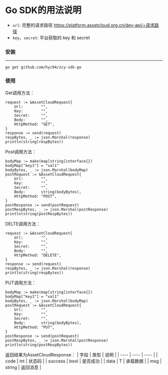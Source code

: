 # Go SDK的用法说明
* `url`: 完整的请求路径 https://platform.assetcloud.org.cn/dev-api/+请求路径
* `key`、`secret`: 平台获取的 key 和 secret

### 安装
---
    go get github.com/hyc94/zcy-sdk-go
### 使用
Get调用方法：

	request := &AssetCloudRequest{
		Url:        "",
		Key:        "",
		Secret:     "",
		Body:       "",
		HttpMethod: "GET",
	}
	response := send(request)
	respBytes, _ := json.Marshal(response)
	println(string(respBytes))

Post调用方法：

    bodyMap := make(map[string]interface{})
	bodyMap["key1"] = "val1"
	bodyBytes, _ := json.Marshal(bodyMap)
	postRequest := &AssetCloudRequest{
		Url:        "",
		Key:        "",
		Secret:     "",
		Body:       string(bodyBytes),
		HttpMethod: "POST",
	}
	postResponse := send(postRequest)
	postRespBytes, _ := json.Marshal(postResponse)
	println(string(postRespBytes))

DELTE调用方法：

    request := &AssetCloudRequest{
		Url:        "",
		Key:        "",
		Secret:     "",
		Body:       "",
		HttpMethod: "DELETE",
	}
	response := send(request)
	respBytes, _ := json.Marshal(response)
	println(string(respBytes))

PUT调用方法：

    bodyMap := make(map[string]interface{})
	bodyMap["key1"] = "val1"
	bodyBytes, _ := json.Marshal(bodyMap)
	postRequest := &AssetCloudRequest{
		Url:        "",
		Key:        "",
		Secret:     "",
		Body:       string(bodyBytes),
		HttpMethod: "PUT",
	}
	postResponse := send(postRequest)
	postRespBytes, _ := json.Marshal(postResponse)
	println(string(postRespBytes))

返回结果为AssetCloudResponse：
| 字段 | 类型 | 说明 |
| ---- | ---- | ---- |
| code | int | 状态码 |
| success | bool | 是否成功 |
| data | T | 承载数据 |
| msg | string | 返回消息 | 